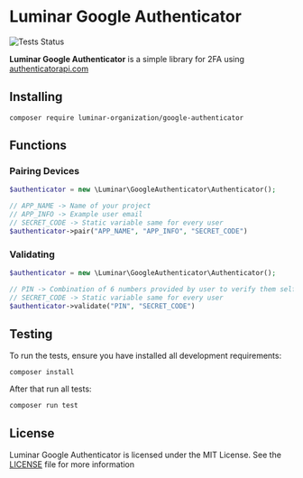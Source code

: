 # Luminar Google Authenticator
![Tests Status](https://img.shields.io/github/actions/workflow/status/luminar-organization/google-authenticator/tests.yml?label=Tests)

**Luminar Google Authenticator** is a simple library for 2FA using [authenticatorapi.com](https://authenticatorapi.com/)

## Installing
```shell
composer require luminar-organization/google-authenticator
```

## Functions

### Pairing Devices

```php
$authenticator = new \Luminar\GoogleAuthenticator\Authenticator();

// APP_NAME -> Name of your project
// APP_INFO -> Example user email
// SECRET_CODE -> Static variable same for every user
$authenticator->pair("APP_NAME", "APP_INFO", "SECRET_CODE")
```

### Validating

```php
$authenticator = new \Luminar\GoogleAuthenticator\Authenticator();

// PIN -> Combination of 6 numbers provided by user to verify them self
// SECRET_CODE -> Static variable same for every user
$authenticator->validate("PIN", "SECRET_CODE")
```

## Testing
To run the tests, ensure you have installed all development requirements:
```shell
composer install
```
After that run all tests:
```shell
composer run test
```

## License
Luminar Google Authenticator is licensed under the MIT License. See the [LICENSE](LICENSE) file for more information

